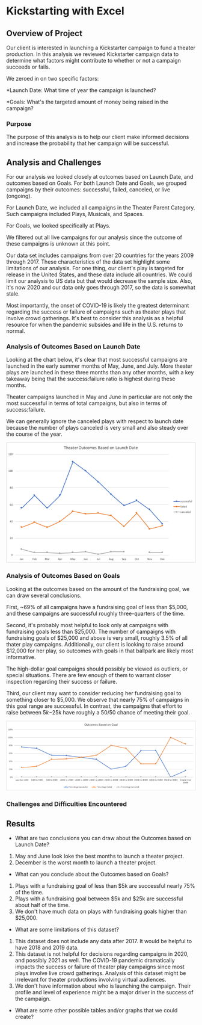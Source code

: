 # Kickstarting with Excel

## Overview of Project

Our client is interested in launching a Kickstarter campaign to fund a theater production. In this analysis we reviewed Kickstarter campaign data to determine what factors might contribute to whether or not a campaign succeeds or fails. 

We zeroed in on two specific factors:

*Launch Date: What time of year the campaign is launched?

*Goals: What's the targeted amount of money being raised in the campaign?


### Purpose

The purpose of this analysis is to help our client make informed decisions and increase the probability that her campaign will be successful.


## Analysis and Challenges

For our analysis we looked closely at outcomes based on Launch Date, and outcomes based on Goals. For both Launch Date and Goals, we grouped campaigns by their outcomes: successful, failed, canceled, or live (ongoing).

For Launch Date, we included all campaigns in the Theater Parent Category. Such campaigns included Plays, Musicals, and Spaces.

For Goals, we looked specifically at Plays.

We filtered out all live campaigns for our analysis since the outcome of these campaigns is unknown at this point.

Our data set includes campaigns from over 20 countries for the years 2009 through 2017. These characteristics of the data set highlight some limitations of our analysis. For one thing, our client's play is targeted for release in the United States, and these data include all countries. We could limit our analysis to US data but that would decrease the sample size. Also, it's now 2020 and our data only goes through 2017, so the data is somewhat stale.

Most importantly, the onset of COVID-19 is likely the greatest determinant regarding the success or failure of campaigns such as theater plays that involve crowd gatherings. It's best to consider this analysis as a helpful resource for when the pandemic subsides and life in the U.S. returns to normal.


### Analysis of Outcomes Based on Launch Date
Looking at the chart below, it's clear that most successful campaigns are launched in the early summer months of May, June, and July. More theater plays are launched in these three months than any other months, with a key takeaway being that the success:failure ratio is highest during these months.

Theater campaigns launched in May and June in particular are not only the most successful in terms of total campaigns, but also in terms of success:failure.

We can generally ignore the canceled plays with respect to launch date because the number of plays canceled is very small and also steady over the course of the year.

![Outcomes Based on Fundraising Goals](https://github.com/flowersmichael/kickstarter-analysis/blob/main/Resources/Theater_Outcomes_vs_Launch.png)


### Analysis of Outcomes Based on Goals

Looking at the outcomes based on the amount of the fundraising goal, we can draw several conclusions.

First, ~69% of all campaigns have a fundraising goal of less than $5,000, and these campaigns are successful roughly three-quarters of the time.

Second, it's probably most helpful to look only at campaigns with fundraising goals less than $25,000. The number of campaigns with fundraising goals of $25,000 and above is very small, roughly 3.5% of all thater play campaigns. Additionally, our client is looking to raise around $12,000 for her play, so outcomes with goals in that ballpark are likely most informative.

The high-dollar goal campaigns should possibly be viewed as outliers, or special situations. There are few enough of them to warrant closer inspection regarding their success or failure.

Third, our client may want to consider reducing her fundraising goal to something closer to $5,000. We observe that nearly 75% of campaigns in this goal range are successful. In contrast, the campaigns that effort to raise between $5k-$25k have roughly a 50/50 chance of meeting their goal.

![Outcomes Based on Launch Date](https://github.com/flowersmichael/kickstarter-analysis/blob/main/Resources/Outcomes_vs_Goals.png)


### Challenges and Difficulties Encountered



## Results

- What are two conclusions you can draw about the Outcomes based on Launch Date?
1. May and June look loke the best months to launch a theater project.
2. December is the worst month to launch a theater project.

- What can you conclude about the Outcomes based on Goals?
1. Plays with a fundraising goal of less than $5k are successful nearly 75% of the time.
2. Plays with a fundraising goal between $5k and $25k are successful about half of the time.
3. We don't have much data on plays with fundraising goals higher than $25,000.


- What are some limitations of this dataset?
1. This dataset does not include any data after 2017. It would be helpful to have 2018 and 2019 data.
2. This dataset is not helpful for decisions regarding campaigns in 2020, and possibly 2021 as well. The COVID-19 pandemic dramatically impacts the success or failure of theater play campaigns since most plays involve live crowd gatherings. Analysis of this dataset might be irrelevant for theater productions involving virtual audiences.
3. We don't have information about who is launching the campaign. Their profile and level of experience might be a major driver in the success of the campaign.


- What are some other possible tables and/or graphs that we could create?


